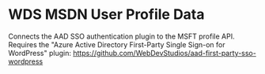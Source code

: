 # WDS MSDN User Profile Data
Connects the AAD SSO authentication plugin to the MSFT profile API. Requires the "Azure Active Directory First-Party Single Sign-on for WordPress" plugin: https://github.com/WebDevStudios/aad-first-party-sso-wordpress

